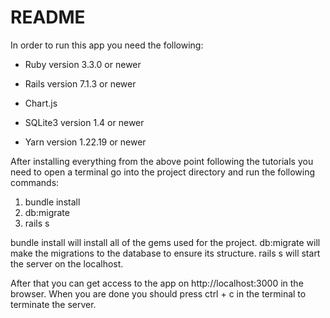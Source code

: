 # README

In order to run this app you need the following:

* Ruby version 3.3.0 or newer

* Rails version 7.1.3 or newer

* Chart.js

* SQLite3 version 1.4 or newer

* Yarn version 1.22.19 or newer

After installing everything from the above point following the tutorials you need to open a terminal go into the project directory and run the following commands:

1. bundle install
2. db:migrate
3. rails s

bundle install will install all of the gems used for the project. db:migrate will make the migrations to the database to ensure its structure. rails s will start the server on the localhost.

After that you can get access to the app on http://localhost:3000 in the browser. When you are done you should press ctrl + c in the terminal to terminate the server.
